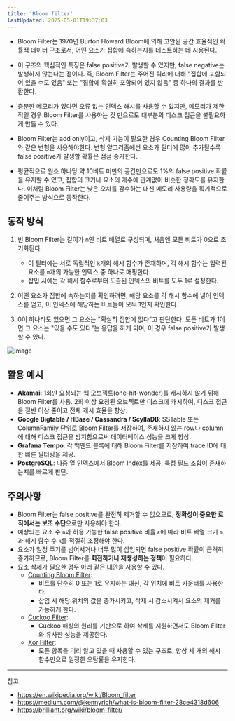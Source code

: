 ```yaml
---
title: 'Bloom filter'
lastUpdated: 2025-05-01T19:37:03
---
```

- Bloom Filter는 1970년 Burton Howard Bloom에 의해 고안된 공간 효율적인 확률적 데이터 구조로서, 어떤 요소가 집합에 속하는지를 테스트하는 데 사용된다.
- 이 구조의 핵심적인 특징은 false positive가 발생할 수 있지만, false negative는 발생하지 않는다는 점이다. 즉, Bloom Filter는 주어진 쿼리에 대해 "집합에 포함되어 있을 수도 있음" 또는 "집합에 확실히 포함되어 있지 않음" 중 하나의 결과를 반환한다.
- 충분한 메모리가 있다면 오류 없는 인덱스 해시를 사용할 수 있지만, 메모리가 제한적일 경우 Bloom Filter를 사용하는 것 만으로도 대부분의 디스크 접근을 불필요하게 만들 수 있다.

- Bloom Filter는 add only이고, 삭제 기능이 필요한 경우 Counting Bloom Filter와 같은 변형을 사용해야한다. 변형 알고리즘에선 요소가 필터에 많이 추가될수록 false positive가 발생할 확률은 점점 증가한다.

- 평균적으로 원소 하나당 약 10비트 미만의 공간만으로도 1%의 false positive 확률을 유지할 수 있고, 집합의 크기나 요소의 개수에 관계없이 비슷한 정확도를 유지한다. 이처럼 Bloom Filter는 낮은 오차를 감수하는 대신 메모리 사용량을 획기적으로 줄여주는 방식으로 동작한다.

## 동작 방식

1. 빈 Bloom Filter는 길이가 `m`인 비트 배열로 구성되며, 처음엔 모든 비트가 0으로 초기화된다.

    - 이 필터에는 서로 독립적인 `k`개의 해시 함수가 존재하며, 각 해시 함수는 입력된 요소를 `m`개의 가능한 인덱스 중 하나로 매핑한다.
    - 삽입 시에는 각 해시 함수로부터 도출된 인덱스의 비트를 모두 1로 설정한다.

2. 어떤 요소가 집합에 속하는지를 확인하려면, 해당 요소를 각 해시 함수에 넣어 인덱스를 얻고, 이 인덱스에 해당하는 비트들이 모두 1인지 확인한다.

3. 0이 하나라도 있으면 그 요소는 "확실히 집합에 없다"고 판단한다. 모든 비트가 1이면 그 요소는 "있을 수도 있다"는 응답을 하게 되며, 이 경우 false positive가 발생할 수 있다.

![image](https://github.com/user-attachments/assets/8b251bee-4697-4b3f-a340-e3701113ed72)

## 활용 예시

- **Akamai**: 1회만 요청되는 웹 오브젝트(one-hit-wonder)를 캐시하지 않기 위해 Bloom Filter를 사용. 2회 이상 요청된 오브젝트만 디스크에 캐시하여, 디스크 접근을 절반 이상 줄이고 전체 캐시 효율을 향상.
- **Google Bigtable / HBase / Cassandra / ScyllaDB**: SSTable 또는 ColumnFamily 단위로 Bloom Filter를 저장하여, 존재하지 않는 row나 column에 대해 디스크 접근을 방지함으로써 데이터베이스 성능을 크게 향상.
- **Grafana Tempo**: 각 백엔드 블록에 대해 Bloom Filter를 저장하여 trace ID에 대한 빠른 필터링을 제공.
- **PostgreSQL**: 다중 열 인덱스에서 Bloom Index를 제공, 특정 필드 조합이 존재하는지를 빠르게 판단.

## 주의사항

- Bloom Filter는 false positive를 완전히 제거할 수 없으므로, **정확성이 중요한 로직에서는 보조 수단**으로만 사용해야 한다.
- 예상되는 요소 수 `n`과 허용 가능한 false positive 비율 `ε`에 따라 비트 배열 크기 `m`과 해시 함수 수 `k`를 적절히 조정해야 한다.
- 요소가 일정 주기를 넘어서거나 너무 많이 삽입되면 false positive 확률이 급격히 증가하므로, Bloom Filter를 **회전하거나 재생성하는 정책**이 필요하다.
- 요소 삭제가 필요한 경우 아래 같은 대안을 사용할 수 있다.
  - [Counting Bloom Filter](https://en.wikipedia.org/wiki/Counting_Bloom_filter):
    - 비트를 단순히 0 또는 1로 유지하는 대신, 각 위치에  비트 카운터를 사용한다.
    - 삽입 시 해당 위치의 값을 증가시키고, 삭제 시 감소시켜서 요소의 제거를 가능하게 한다.
  - [Cuckoo Filter](https://en.wikipedia.org/wiki/Cuckoo_filter):
    - Cuckoo 해싱의 원리를 기반으로 하여 삭제를 지원하면서도 Bloom Filter와 유사한 성능을 제공한다.
  - [Xor Filter](https://lemire.me/blog/2019/12/19/xor-filters-faster-and-smaller-than-bloom-filters):
    - 모든 항목을 미리 알고 있을 때 사용할 수 있는 구조로, 항상 세 개의 해시 함수만으로 일정한 오탐률을 유지한다.

---
참고

- <https://en.wikipedia.org/wiki/Bloom_filter>
- <https://medium.com/@kennyrich/what-is-bloom-filter-28ce4318d606>
- <https://brilliant.org/wiki/bloom-filter/>
